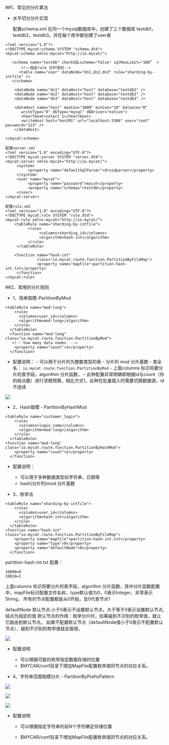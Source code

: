 ##1、常见的分片算法
    
- 水平切分分片实现
 
   配置schema.xml  在同一个mysql数据库中，创建了三个数据库 testdb1，testdb2，testdb3。并在每个库中都创建了user表

```
<?xml version="1.0"?>
<!DOCTYPE mycat:schema SYSTEM "schema.dtd">
<mycat:schema xmlns:mycat="http://io.mycat/">
 
   <schema name="testdb" checkSQLschema="false" sqlMaxLimit="100”  >
       <!——指定rule 分片规则-->
      <table name="user" dataNode="dn1,dn2,dn3" rule="sharding-by-intfile" />
   </schema>
 
    <dataNode name="dn1" dataHost="host" database="testdb1" />
    <dataNode name="dn2" dataHost="host" database="testdb2" />
    <dataNode name="dn3" dataHost="host" database="testdb3" />
 
    <dataHost name="host" maxCon="1000" minCon="10" balance="0"
       writeType="0" dbType="mysql" dbDriver="native">
       <heartbeat>select 1</heartbeat>
       <writeHost host="hostM1" url="localhost:3306" user="root" password="123" />
    </dataHost>
 
</mycat:schema>
 
配置server.xml
<?xml version="1.0" encoding="UTF-8"?>
<!DOCTYPE mycat:server SYSTEM "server.dtd">
<mycat:server xmlns:mycat="http://io.mycat/">
     <system>
          <property name="defaultSqlParser">druidparser</property>
     </system>
     <user name="mycat">
          <property name="password">mycat</property>
          <property name="schemas">testdb</property>
     </user>
</mycat:server>

配置rule.xml
<?xml version="1.0" encoding="UTF-8"?>
<!DOCTYPE mycat:rule SYSTEM "rule.dtd">
<mycat:rule xmlns:mycat="http://io.mycat/“>
    <tableRule name="sharding-by-intfile">
          <rule>
               <columns>sharding_id</columns>
               <algorithm>hash-int</algorithm>
          </rule>
     </tableRule>
 
    <function name="hash-int"
              class="io.mycat.route.function.PartitionByFileMap">
              <property name="mapFile">partition-hash-int.txt</property>
     </function>
</mycat:rule>
```

##2、常用的分片规则

- 1、简单取模-PartitionByMod

```
<tableRule name="mod-long">
    <rule>
      <columns>user_id</columns>
      <algorithm>mod-long</algorithm>
    </rule>
  </tableRule>
  <function name="mod-long" class="io.mycat.route.function.PartitionByMod">
   <!-- how many data nodes  -->
    <property name="count">3</property>
  </function>
```
  -  配置说明：
    - 可以用于分片列为整数类型的表
    - 分片列 mod 分片基数
    - 类全名： `io.mycat.route.function.PartitionByMod`
    - 上面columns 标识将要分片的表字段，algorithm 分片函数，
    - 此种配置非常明确即根据id与count（你的结点数）进行求模预算，相比方式1，此种在批量插入时需要切换数据源，id不连续

![](https://www.icheesedu.com/images/qiniu/Xnip2018-05-144_15-35-45.png)

- 2、Hash取模 - PartitionByHashMod

```
<tableRule name="customer_login">
    <rule>
      <columns>login_name</columns>
      <algorithm>mod-long</algorithm>
    </rule>
  </tableRule>
<function name="mod-long" class="io.mycat.route.function.PartitionByHashMod">
    <property name="count">2</property>
  </function>
```

   -  配置说明：

      - 可以用于多种数据类型如字符串、日期等
      - hash(分片列)mod 分片基数

- 3、枚举法

```
<tableRule name="sharding-by-intfile">
    <rule>
      <columns>user_id</columns>
      <algorithm>hash-int</algorithm>
    </rule>
  </tableRule>
<function name="hash-int" class="io.mycat.route.function.PartitionByFileMap">
    <property name="mapFile">partition-hash-int.txt</property>
    <property name="type">0</property>
    <property name="defaultNode">0</property>
  </function>
```
   partition-hash-int.txt 配置：
   
```
10000=0
10010=1
```
上面columns 标识将要分片的表字段，algorithm 分片函数，其中分片函数配置中，mapFile标识配置文件名称，type默认值为0，0表示Integer，非零表示String，
所有的节点配置都是从0开始，及0代表节点1

defaultNode 默认节点:小于0表示不设置默认节点，大于等于0表示设置默认节点,结点为指定的值
默认节点的作用：枚举分片时，如果碰到不识别的枚举值，就让它路由到默认节点。
如果不配置默认节点（defaultNode值小于0表示不配置默认节点），碰到不识别的枚举值就会报错，

![](https://www.icheesedu.com/images/qiniu/Xnip2018-05-144_15-52-48.png)

- 配置说明

  - 可以根据可能的枚举指定数据存储的位置
  - $MYCAR/conf目录下增加MapFile配置枚举值同节点的对应关系。

- 4、字符串范围取模分片 - PartitionByPrefixPattern 

 ![](https://www.icheesedu.com/images/qiniu/Xnip2018-05-144_16-04-25.png)
 
 ![](https://www.icheesedu.com/images/qiniu/Xnip2018-05-144_16-05-42.png)
 
 ![](https://www.icheesedu.com/images/qiniu/Xnip2018-05-144_16-07-19.png)

  - 配置说明

     - 可以根据指定字符串的前N个字符确定存储位置
     
     - $MYCAR/conf目录下增加MapFile配置枚举值同节点的对应关系。
  


